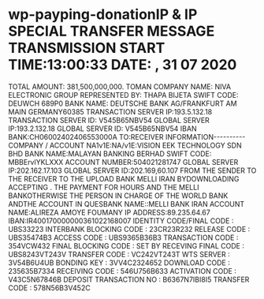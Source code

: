 # wp-payping-donationIP & IP SPECIAL TRANSFER MESSAGE TRANSMISSION START TIME:13:00:33 DATE: , 31 07 2020
TOTAL AMOUNT: 381,500,000,000. TOMAN
COMPANY NAME: NIVA ELECTRONIC GROUP
REPRESENTED BY: THAPA BIJETA
SWIFT CODE: DEUWCH 689P0
BANK NAME: DEUTSCHE BANK AG/FRANKFURT AM MAIN GERMANY60385
TRANSACTION SERVER IP:193.5.132.18
TRANSACTION SERVER ID: V545B65NBV54 GLOBAL
SERVER IP:193.2.132.18
GLOBAL SERVER ID: V545B65NBV54
IBAN BANK:CH06002402406553000A
TO:RECEIVER INFORMATION----------
COMPANY / ACCOUNT NA1v1E:NA/v1E:VISION EEK TECHNOLOGY SDN BHD
BANK NAME:MALAYAN BANKING BERHAD
SWIFT CODE: MBBErvlYKLXXX
ACCOUNT NUMBER:504021281747
GLOBAL SERVER IP:202.162.17.103
GLOBAL SERVER ID:202.169,60.107
FROM THE SENDER TO THE RECEIVER TO THE UPLOAD BANK MELLI IRAN BYDOWNLOADING 
ACCEPTING .   THE PAYMENT FOR HOURS AND THE MELLI BANKOTHERWISE THE PERSON IN
CHARGE OF THE WORLD BANK ANDTHE ACCOUNT IN QUESBANK NAME::MELLI BANK IRAN
ACCOUNT NAME:ALIREZA AMOYE FOUMANY
IP ADDRESS:89.235.64.67
IBAN:IR400170000000361022168007
IDENTITY CODE/FINAL CODE : UBS33223
INTERBANK BLOCKING CODE : 23CR23R232 
RELEASE CODE : UBS35474B3 
ACCESS CODE : UBS9365B36B3
TRANSACTION CODE : 354VCW432 
FINAL BLOCKING CODE : SET BY RECEVING 
FINAL CODE : UBS8243VT243V
TRANSFER CODE : VC242VT243T 
WTS SERVER : 3V54B6U4UB 
BONDING KEY : 3VV4C2324652 
DOWNLOAD CODE : 235635B7334 
RECEIVING CODE : 546U756B633 
ACTIVATION CODE : V43C5N67846B 
DEPOSIT TRANSACTION NO : B6367N7IBI8I5 
TRANSFER CODE : 578N56B3V452C 
